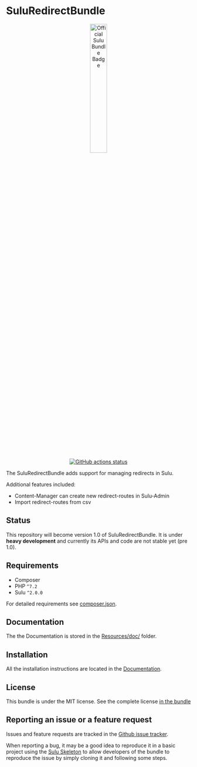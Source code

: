 # SuluRedirectBundle

<p align="center">
    <a href="https://sulu.io/" target="_blank">
        <img width="30%" src="https://sulu.io/uploads/media/800x/00/230-Official%20Bundle%20Seal.svg?v=2-6&inline=1" alt="Official Sulu Bundle Badge">
    </a>
</p>

<p align="center">

<a href="https://github.com/sulu/SuluRedirectBundle/actions" target="_blank">
    <img src="https://img.shields.io/github/workflow/status/sulu/SuluRedirectBundle/Test%20application/master.svg?label=github-actions" alt="GitHub actions status">
</a>

</p>

The SuluRedirectBundle adds support for managing redirects in Sulu.

Additional features included:

* Content-Manager can create new redirect-routes in Sulu-Admin
* Import redirect-routes from csv

## Status

This repository will become version 1.0 of SuluRedirectBundle. It is under **heavy development** and currently its APIs
and code are not stable yet (pre 1.0).

## Requirements

* Composer
* PHP `^7.2`
* Sulu `^2.0.0`

For detailed requirements see [composer.json](https://github.com/sulu/SuluRedirectBundle/blob/2.x/composer.json).

## Documentation

The the Documentation is stored in the
[Resources/doc/](https://github.com/sulu/SuluRedirectBundle/blob/2.x/Resources/doc) folder.

## Installation

All the installation instructions are located in the
[Documentation](https://github.com/sulu/SuluRedirectBundle/blob/2.x/Resources/doc/installation.md).

## License

This bundle is under the MIT license. See the complete license [in the bundle](LICENSE)

## Reporting an issue or a feature request

Issues and feature requests are tracked in the [Github issue tracker](https://github.com/Sulu/SuluRedirectBundle/issues).

When reporting a bug, it may be a good idea to reproduce it in a basic project using the
[Sulu Skeleton](https://github.com/sulu/skeleton) to allow developers of the bundle to reproduce the issue
by simply cloning it and following some steps.
